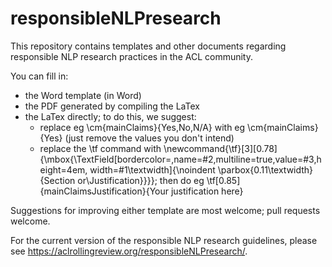 # responsibleNLPresearch

This repository contains templates and other documents regarding responsible NLP research practices in the ACL community.

You can fill in:
* the Word template (in Word)
* the PDF generated by compiling the LaTex
* the LaTex directly; to do this, we suggest:
  * replace eg \cm{mainClaims}{Yes,No,N/A} with eg \cm{mainClaims}{Yes} (just remove the values you don't intend)
  * replace the \tf command with \newcommand{\tf}[3][0.78]{\mbox{\TextField[bordercolor=,name=#2,multiline=true,value=#3,height=4em, width=#1\textwidth]{\noindent \parbox{0.11\textwidth}{Section or\\Justification}}}}; then do eg \tf[0.85]{mainClaimsJustification}{Your justification here}

Suggestions for improving either template are most welcome; pull requests welcome.

For the current version of the responsible NLP research guidelines, please see https://aclrollingreview.org/responsibleNLPresearch/.
